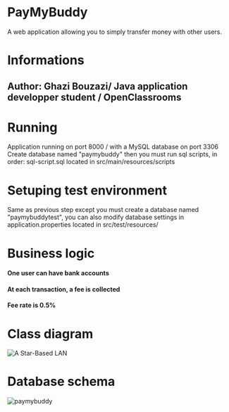 
# PayMyBuddy
A web application allowing you to simply transfer money with other users.

# Informations
## Author: Ghazi Bouzazi/ Java application developper student / OpenClassrooms

# Running
Application running on port 8000 / with a MySQL database on port 3306
Create database named "paymybuddy" then you must run sql scripts, in order: sql-script.sql located in src/main/resources/scripts
# Setuping test environment
Same as previous step except you must create a database named "paymybuddytest", you can also modify database settings in application.properties located in src/test/resources/
# Business logic

#### One user can have bank accounts
#### At each transaction, a fee is collected
#### Fee rate is 0.5%
# Class diagram
![A Star-Based LAN](https://user-images.githubusercontent.com/42503736/122658863-5eaff980-d172-11eb-889d-6444c62b61d5.png)

# Database schema
![paymybuddy](https://user-images.githubusercontent.com/42503736/122658944-ebf34e00-d172-11eb-801b-b192adc44c25.png)

